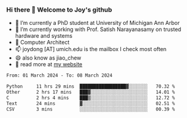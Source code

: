 ### Hi there 👋 Welcome to Joy's github

- 🔭 I’m currently a PhD student at University of Michigan Ann Arbor
- 🌱 I’m currently working with Prof. Satish Narayanasamy on trusted hardware and systems
- 👯 Computer Architect
- 📫 joydong [AT] umich.edu is the mailbox I check most often
- 😄 also know as jiao_chew
- 💬 read more at [my website](https://joydddd.github.io/)
<!--START_SECTION:waka-->

```txt
From: 01 March 2024 - To: 08 March 2024

Python     11 hrs 29 mins  █████████████████▓░░░░░░░   70.32 %
Other      2 hrs 17 mins   ███▓░░░░░░░░░░░░░░░░░░░░░   14.01 %
C          2 hrs 4 mins    ███▒░░░░░░░░░░░░░░░░░░░░░   12.72 %
Text       24 mins         ▓░░░░░░░░░░░░░░░░░░░░░░░░   02.51 %
CSV        3 mins          ░░░░░░░░░░░░░░░░░░░░░░░░░   00.39 %
```

<!--END_SECTION:waka-->
